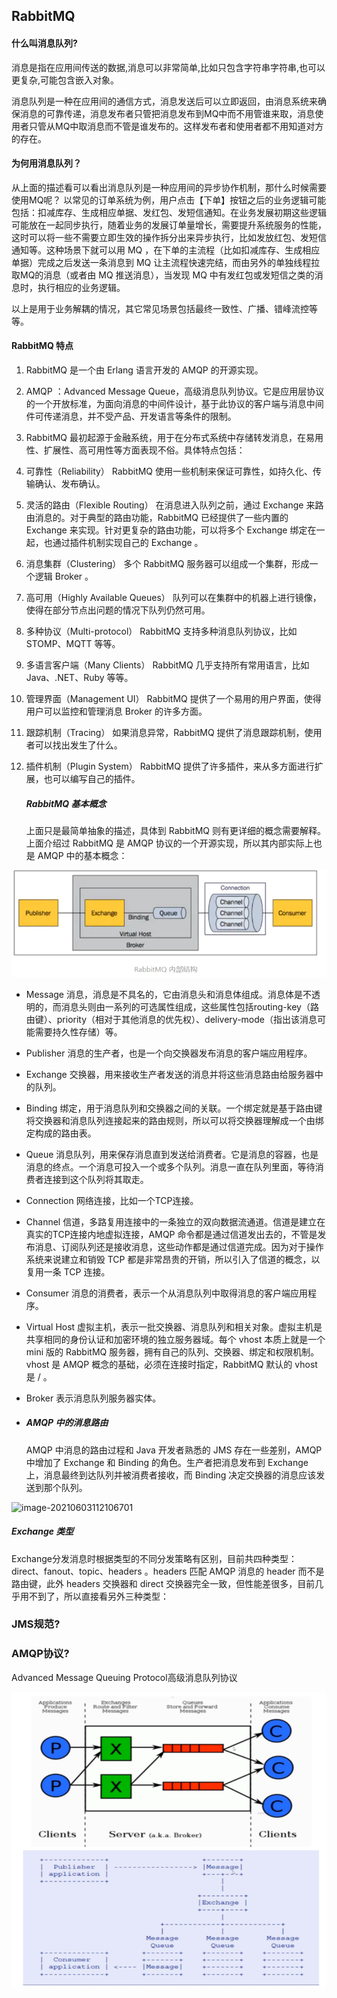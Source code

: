 ## RabbitMQ



#### 什么叫消息队列?

消息是指在应用间传送的数据,消息可以非常简单,比如只包含字符串字符串,也可以更复杂,可能包含嵌入对象。

消息队列是一种在应用间的通信方式，消息发送后可以立即返回，由消息系统来确保消息的可靠传递，消息发布者只管把消息发布到MQ中而不用管谁来取，消息使用者只管从MQ中取消息而不管是谁发布的。这样发布者和使用者都不用知道对方的存在。


#### 为何用消息队列？
 从上面的描述看可以看出消息队列是一种应用间的异步协作机制，那什么时候需要使用MQ呢？
 以常见的订单系统为例，用户点击【下单】按钮之后的业务逻辑可能包括：扣减库存、生成相应单据、发红包、发短信通知。在业务发展初期这些逻辑可能放在一起同步执行，随着业务的发展订单量增长，需要提升系统服务的性能，这时可以将一些不需要立即生效的操作拆分出来异步执行，比如发放红包、发短信通知等。这种场景下就可以用 MQ ，在下单的主流程（比如扣减库存、生成相应单据）完成之后发送一条消息到 MQ 让主流程快速完结，而由另外的单独线程拉取MQ的消息（或者由 MQ 推送消息），当发现 MQ 中有发红包或发短信之类的消息时，执行相应的业务逻辑。

 以上是用于业务解耦的情况，其它常见场景包括最终一致性、广播、错峰流控等等。
#### RabbitMQ 特点
1. RabbitMQ 是一个由 Erlang 语言开发的 AMQP 的开源实现。

2. AMQP ：Advanced Message Queue，高级消息队列协议。它是应用层协议的一个开放标准，为面向消息的中间件设计，基于此协议的客户端与消息中间件可传递消息，并不受产品、开发语言等条件的限制。

3. RabbitMQ 最初起源于金融系统，用于在分布式系统中存储转发消息，在易用性、扩展性、高可用性等方面表现不俗。具体特点包括：

4. 可靠性（Reliability）
   RabbitMQ 使用一些机制来保证可靠性，如持久化、传输确认、发布确认。

5. 灵活的路由（Flexible Routing）
   在消息进入队列之前，通过 Exchange 来路由消息的。对于典型的路由功能，RabbitMQ 已经提供了一些内置的 Exchange 来实现。针对更复杂的路由功能，可以将多个 Exchange 绑定在一起，也通过插件机制实现自己的 Exchange 。

6. 消息集群（Clustering）
   多个 RabbitMQ 服务器可以组成一个集群，形成一个逻辑 Broker 。

7. 高可用（Highly Available Queues）
   队列可以在集群中的机器上进行镜像，使得在部分节点出问题的情况下队列仍然可用。

8. 多种协议（Multi-protocol）
   RabbitMQ 支持多种消息队列协议，比如 STOMP、MQTT 等等。

9. 多语言客户端（Many Clients）
   RabbitMQ 几乎支持所有常用语言，比如 Java、.NET、Ruby 等等。

10. 管理界面（Management UI）
    RabbitMQ 提供了一个易用的用户界面，使得用户可以监控和管理消息 Broker 的许多方面。

11. 跟踪机制（Tracing）
    如果消息异常，RabbitMQ 提供了消息跟踪机制，使用者可以找出发生了什么。

12. 插件机制（Plugin System）
    RabbitMQ 提供了许多插件，来从多方面进行扩展，也可以编写自己的插件。
    
    ##### RabbitMQ 基本概念
    
    上面只是最简单抽象的描述，具体到 RabbitMQ 则有更详细的概念需要解释。上面介绍过 RabbitMQ 是 AMQP 协议的一个开源实现，所以其内部实际上也是 AMQP 中的基本概念：

![img.png](img.png)

- Message
   消息，消息是不具名的，它由消息头和消息体组成。消息体是不透明的，而消息头则由一系列的可选属性组成，这些属性包括routing-key（路由键）、priority（相对于其他消息的优先权）、delivery-mode（指出该消息可能需要持久性存储）等。
- Publisher
   消息的生产者，也是一个向交换器发布消息的客户端应用程序。
- Exchange
   交换器，用来接收生产者发送的消息并将这些消息路由给服务器中的队列。
- Binding
   绑定，用于消息队列和交换器之间的关联。一个绑定就是基于路由键将交换器和消息队列连接起来的路由规则，所以可以将交换器理解成一个由绑定构成的路由表。
- Queue
   消息队列，用来保存消息直到发送给消费者。它是消息的容器，也是消息的终点。一个消息可投入一个或多个队列。消息一直在队列里面，等待消费者连接到这个队列将其取走。
- Connection
   网络连接，比如一个TCP连接。

- Channel
   信道，多路复用连接中的一条独立的双向数据流通道。信道是建立在真实的TCP连接内地虚拟连接，AMQP 命令都是通过信道发出去的，不管是发布消息、订阅队列还是接收消息，这些动作都是通过信道完成。因为对于操作系统来说建立和销毁 TCP 都是非常昂贵的开销，所以引入了信道的概念，以复用一条 TCP 连接。

- Consumer
   消息的消费者，表示一个从消息队列中取得消息的客户端应用程序。

- Virtual Host
   虚拟主机，表示一批交换器、消息队列和相关对象。虚拟主机是共享相同的身份认证和加密环境的独立服务器域。每个 vhost 本质上就是一个 mini 版的 RabbitMQ 服务器，拥有自己的队列、交换器、绑定和权限机制。vhost 是 AMQP 概念的基础，必须在连接时指定，RabbitMQ 默认的 vhost 是 / 。

- Broker
   表示消息队列服务器实体。

- ##### AMQP 中的消息路由

  AMQP 中消息的路由过程和 Java 开发者熟悉的 JMS 存在一些差别，AMQP 中增加了 Exchange 和 Binding 的角色。生产者把消息发布到 Exchange 上，消息最终到达队列并被消费者接收，而 Binding 决定交换器的消息应该发送到那个队列。

  

![image-20210603112106701](C:\Users\caohan\AppData\Roaming\Typora\typora-user-images\image-20210603112106701.png)

##### Exchange 类型

Exchange分发消息时根据类型的不同分发策略有区别，目前共四种类型：direct、fanout、topic、headers 。headers 匹配 AMQP 消息的 header 而不是路由键，此外 headers 交换器和 direct 交换器完全一致，但性能差很多，目前几乎用不到了，所以直接看另外三种类型：



### JMS规范?

### AMQP协议?

   Advanced Message Queuing Protocol高级消息队列协议



![image-20210603141939199](img_1.png)





